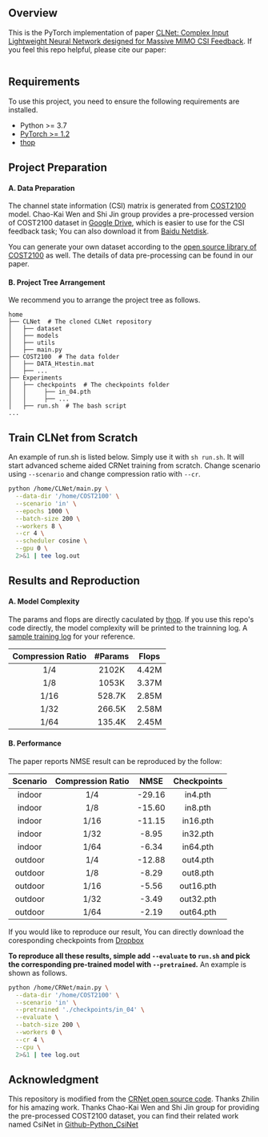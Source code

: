 ## Overview

This is the PyTorch implementation of paper [CLNet: Complex Input Lightweight Neural
Network designed for Massive MIMO CSI Feedback](link).
If you feel this repo helpful, please cite our paper:

```

```


## Requirements

To use this project, you need to ensure the following requirements are installed.

- Python >= 3.7
- [PyTorch >= 1.2](https://pytorch.org/get-started/locally/)
- [thop](https://github.com/Lyken17/pytorch-OpCounter)

## Project Preparation

#### A. Data Preparation

The channel state information (CSI) matrix is generated from [COST2100](https://ieeexplore.ieee.org/document/6393523) model. Chao-Kai Wen and Shi Jin group provides a pre-processed version of COST2100 dataset in [Google Drive](https://drive.google.com/drive/folders/1_lAMLk_5k1Z8zJQlTr5NRnSD6ACaNRtj?usp=sharing), which is easier to use for the CSI feedback task; You can also download it from [Baidu Netdisk](https://pan.baidu.com/s/1Ggr6gnsXNwzD4ULbwqCmjA).

You can generate your own dataset according to the [open source library of COST2100](https://github.com/cost2100/cost2100) as well. The details of data pre-processing can be found in our paper.

#### B. Project Tree Arrangement

We recommend you to arrange the project tree as follows.

```
home
├── CLNet  # The cloned CLNet repository
│   ├── dataset
│   ├── models
│   ├── utils
│   ├── main.py
├── COST2100  # The data folder
│   ├── DATA_Htestin.mat
│   ├── ...
├── Experiments
│   ├── checkpoints  # The checkpoints folder
│   │     ├── in_04.pth
│   │     ├── ...
│   ├── run.sh  # The bash script
...
```

## Train CLNet from Scratch

An example of run.sh is listed below. Simply use it with `sh run.sh`. It will start advanced scheme aided CRNet training from scratch. Change scenario using `--scenario` and change compression ratio with `--cr`.

``` bash
python /home/CLNet/main.py \
  --data-dir '/home/COST2100' \
  --scenario 'in' \
  --epochs 1000 \
  --batch-size 200 \
  --workers 8 \
  --cr 4 \
  --scheduler cosine \
  --gpu 0 \
  2>&1 | tee log.out
```

## Results and Reproduction

#### A. Model Complexity

The params and flops are directly caculated by [thop](https://github.com/Lyken17/pytorch-OpCounter). If you use this repo's code directly, the model complexity will be printed to the trainning log. A [sample training log](https://www.dropbox.com/sh/qhqknm60i97a966/AABip4HD4lw4_BdfuM7NtCGWa?dl=0) for your reference.

 | Compression Ratio | #Params | Flops | 
 | :--: | :--: | :--: | 
 | 1/4 | 2102K | 4.42M | 
 | 1/8 | 1053K | 3.37M |
 | 1/16 | 528.7K | 2.85M | 
 | 1/32 | 266.5K | 2.58M | 
 | 1/64 | 135.4K | 2.45M | 
 


#### B. Performance



The paper reports NMSE result can be reproduced by the follow:

|Scenario | Compression Ratio | NMSE | Checkpoints
|:--: | :--: | :--: | :--: | 
|indoor | 1/4 | -29.16 |  in4.pth |
|indoor | 1/8 |  -15.60|  in8.pth|
|indoor | 1/16 | -11.15 |  in16.pth|
|indoor | 1/32 | -8.95 |  in32.pth|
|indoor | 1/64 | -6.34 |  in64.pth|
|outdoor | 1/4 | -12.88 | out4.pth|
|outdoor | 1/8 | -8.29 |  out8.pth|
|outdoor | 1/16 | -5.56 |  out16.pth|
|outdoor | 1/32 | -3.49 |  out32.pth|
|outdoor | 1/64 | -2.19 |  out64.pth|

If you would like to reproduce our result, You can directly download the coresponding checkpoints from [Dropbox](https://www.dropbox.com/sh/qhqknm60i97a966/AABip4HD4lw4_BdfuM7NtCGWa?dl=0)


**To reproduce all these results, simple add `--evaluate` to `run.sh` and pick the corresponding pre-trained model with `--pretrained`.** An example is shown as follows.

``` bash
python /home/CRNet/main.py \
  --data-dir '/home/COST2100' \
  --scenario 'in' \
  --pretrained './checkpoints/in_04' \
  --evaluate \
  --batch-size 200 \
  --workers 0 \
  --cr 4 \
  --cpu \
  2>&1 | tee log.out

```

## Acknowledgment

This repository is modified from the [CRNet open source code](https://github.com/Kylin9511/CRNet). Thanks Zhilin for his amazing work.
Thanks Chao-Kai Wen and Shi Jin group for providing the pre-processed COST2100 dataset, you can find their related work named CsiNet in [Github-Python_CsiNet](https://github.com/sydney222/Python_CsiNet) 

